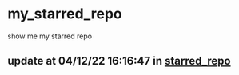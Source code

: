 # my_starred_repo
show me my starred repo

update at 04/12/22 16:16:47 in [starred_repo](./index.html)
---

